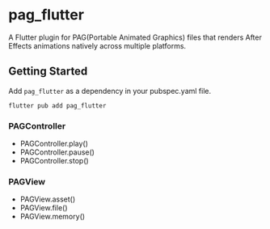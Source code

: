 # pag_flutter

A Flutter plugin for PAG(Portable Animated Graphics) files that renders After Effects animations natively across multiple platforms.

## Getting Started

Add `pag_flutter` as a dependency in your pubspec.yaml file.

``` shell
flutter pub add pag_flutter
```

### PAGController

* PAGController.play()
* PAGController.pause()
* PAGController.stop()

### PAGView

* PAGView.asset()
* PAGView.file()
* PAGView.memory()
